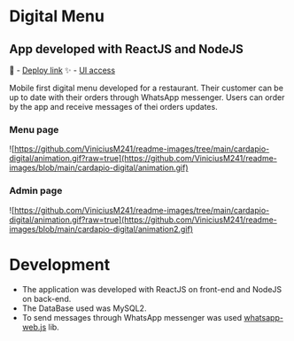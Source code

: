 # Digital Menu
## App developed with ReactJS and NodeJS

🚀 - [Deploy link](http://dev.filipe.eng.br)
✨ - [UI access](https://www.figma.com/file/1MBU9FCkpyeh0xMv9HukzE/SENAI-Perron-Tex-Mex?node-id=0%3A1)

Mobile first digital menu developed for a restaurant. Their customer can be up to date with their orders through WhatsApp messenger.
Users can order by the app and receive messages of thei orders updates.

### Menu page
![https://github.com/ViniciusM241/readme-images/tree/main/cardapio-digital/animation.gif?raw=true](https://github.com/ViniciusM241/readme-images/blob/main/cardapio-digital/animation.gif)
### Admin page
![https://github.com/ViniciusM241/readme-images/tree/main/cardapio-digital/animation.gif?raw=true](https://github.com/ViniciusM241/readme-images/blob/main/cardapio-digital/animation2.gif)

# Development
- The application was developed with ReactJS on front-end and NodeJS on back-end.
- The DataBase used was MySQL2.
- To send messages through WhatsApp messenger was used [whatsapp-web.js](https://wwebjs.dev/) lib.
